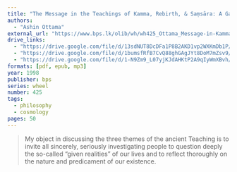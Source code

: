 ```yaml
---
title: "The Message in the Teachings of Kamma, Rebirth, & Saṃsāra: A Gateway to Deeper Understanding"
authors:
  - "Ashin Ottama"
external_url: "https://www.bps.lk/olib/wh/wh425_Ottama_Message-in-Kamma-Rebirth-Samsara.html"
drive_links:
  - "https://drive.google.com/file/d/13sdNUT8DcDFa1P8B2AKD1vp2WXKmDb1P/view?usp=drivesdk"
  - "https://drive.google.com/file/d/1bumsfRfB7CvQ88ghGAgJYt8DoM7mZsv9/view?usp=drivesdk"
  - "https://drive.google.com/file/d/1-N9Zm9_L07yjKJdAHKtP2A9qIyWmXBvh/view?usp=drivesdk"
formats: [pdf, epub, mp3]
year: 1998
publisher: bps
series: wheel
number: 425
tags:
  - philosophy
  - cosmology
pages: 50
---
```


> My object in discussing the three themes of the ancient Teaching is to invite all sincerely, seriously investigating people to question deeply the so-called “given realities” of our lives and to reflect thoroughly on the nature and predicament of our existence.
